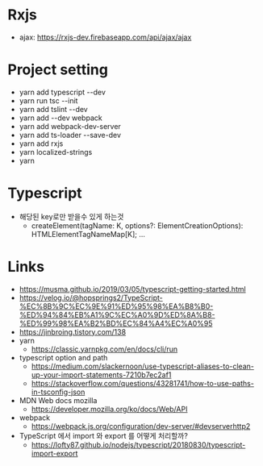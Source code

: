 Rxjs
===
 - ajax: https://rxjs-dev.firebaseapp.com/api/ajax/ajax  
 
 
Project setting
===
 - yarn add typescript --dev  
 - yarn run tsc --init  
 - yarn add tslint --dev  
 - yarn add --dev webpack  
 - yarn add webpack-dev-server  
 - yarn add ts-loader --save-dev  
 - yarn add rxjs  
 - yarn localized-strings  
 - yarn

Typescript
===
 - 해당된 key로만 받을수 있게 하는것
   - createElement<K extends keyof HTMLElementTagNameMap>(tagName: K, options?: ElementCreationOptions): HTMLElementTagNameMap[K]; ...

Links
===
 - https://musma.github.io/2019/03/05/typescript-getting-started.html
 - https://velog.io/@hopsprings2/TypeScript-%EC%8B%9C%EC%9E%91%ED%95%98%EA%B8%B0-%ED%94%84%EB%A1%9C%EC%A0%9D%ED%8A%B8-%ED%99%98%EA%B2%BD%EC%84%A4%EC%A0%95
 - https://jinbroing.tistory.com/138
 - yarn
   - https://classic.yarnpkg.com/en/docs/cli/run
 - typescript option and path
   - https://medium.com/slackernoon/use-typescript-aliases-to-clean-up-your-import-statements-7210b7ec2af1
   - https://stackoverflow.com/questions/43281741/how-to-use-paths-in-tsconfig-json
 - MDN Web docs mozilla
   - https://developer.mozilla.org/ko/docs/Web/API  
 - webpack
   - https://webpack.js.org/configuration/dev-server/#devserverhttp2   
 - TypeScript 에서 import 와 export 를 어떻게 처리할까?
   - https://lofty87.github.io/nodejs/typescript/20180830/typescript-import-export
